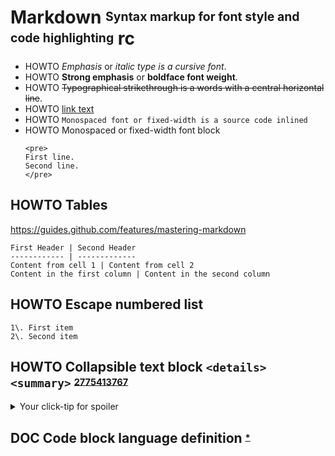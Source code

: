 # Markdown <sup><sub>Syntax markup for font style and code highlighting</sub></sup> rc

* HOWTO *Emphasis* or _italic type is a cursive font_.
* HOWTO **Strong emphasis** or __boldface font weight__.
* HOWTO ~~Typographical strikethrough is a words with a central horizontal line~~.
* HOWTO [link text](https://your.tld/your/link/url)
* HOWTO `Monospaced font or fixed-width is a source code inlined`
* HOWTO Monospaced or fixed-width font block
    ```
    <pre>
    First line.
    Second line.
    </pre>
    ```

## HOWTO Tables

<https://guides.github.com/features/mastering-markdown>

    First Header | Second Header
    ------------ | -------------
    Content from cell 1 | Content from cell 2
    Content in the first column | Content in the second column

## HOWTO Escape numbered list

    1\. First item
    2\. Second item

## HOWTO Collapsible text block `<details><summary>` <sup><sub>[2775413767][]</sub></sup>

<details>
  <summary>Your click-tip for spoiler</summary>

  ## Your markdown markup goes here

  * Foo
  * Bar
</details>

[2775413767]: https://docs.github.com/en/get-started/writing-on-github/working-with-advanced-formatting/organizing-information-with-collapsed-sections "Organizing information with collapsed section"

## DOC Code block language definition <sup><sub>[*][835216687]</sub></sup>

[835216687]: https://github.com/github/linguist/blob/master/lib/linguist/languages.yml

